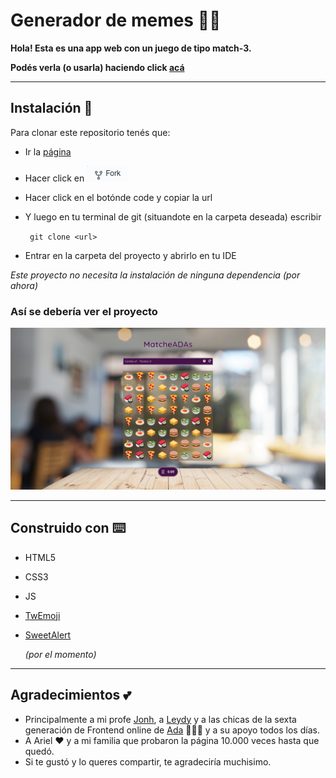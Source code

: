 # Generador de memes 📱🌠

__Hola! Esta es una app web con un juego de tipo match-3.__

__Podés verla (o usarla) haciendo click [acá](https://blissful-beaver-1f2cfd.netlify.app/)__


***


## Instalación 🔧

Para clonar este repositorio tenés que:

- Ir la [página](https://github.com/melicantamutto/matcheadas)

- Hacer click en ![botón de fork en github](https://raw.githubusercontent.com/melicantamutto/generador-de-memes/master/images/fork.png)

- Hacer click en el botónde code y copiar la url

- Y luego en tu terminal de git (situandote en la carpeta deseada) escribir

   ` git clone <url>`

- Entrar en la carpeta del proyecto y abrirlo en tu IDE

_Este proyecto no necesita la instalación de ninguna dependencia (por ahora)_


### Así se debería ver el proyecto

![captura del proyecto](https://raw.githubusercontent.com/melicantamutto/matcheadas/master/assets/Screenshot_2021-03-20%20MatcheADAs.png)


***


## Construido con ⌨️

- HTML5
- CSS3
- JS
- [TwEmoji](https://twemoji.twitter.com/)
- [SweetAlert](https://sweetalert.js.org/)

   _(por el momento)_


***


## Agradecimientos 💕

- Principalmente a mi profe [Jonh](https://github.com/Jonhks), a [Leydy](https://github.com/leydyk93) y a las chicas de la sexta generación de Frontend online de [Ada](https://adaitw.org/) 🧚🏻‍♀️ y a su apoyo todos los días.
- A Ariel ❤️ y a mi familia que probaron la página 10.000 veces hasta que quedó.
- Si te gustó y lo queres compartir, te agradeciría muchisimo.

